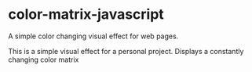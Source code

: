 # color-matrix-javascript
A simple color changing visual effect for web pages. 

This is a simple visual effect for a personal project. Displays a constantly changing color matrix
